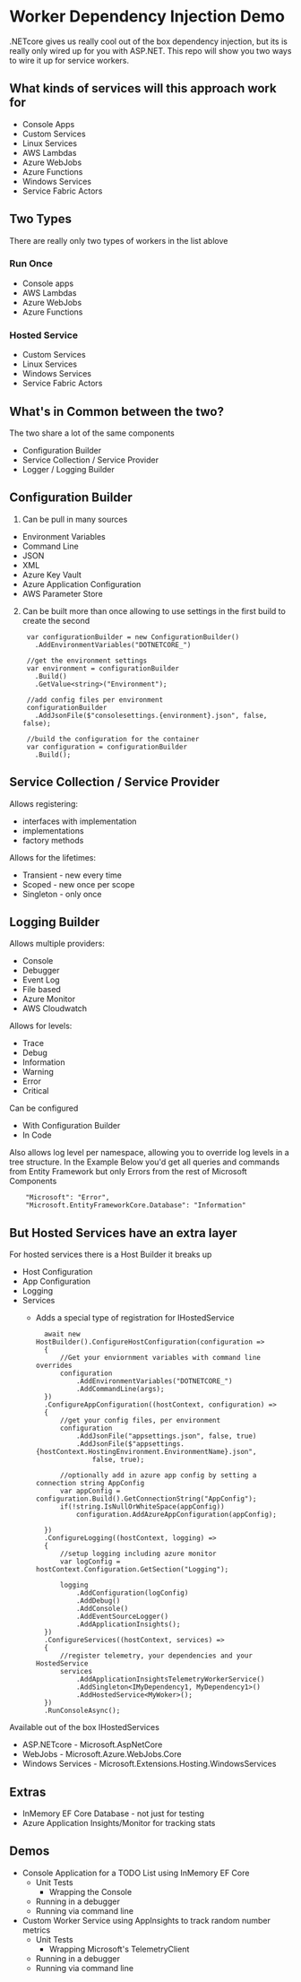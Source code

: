 # Worker Dependency Injection Demo

.NETcore gives us really cool out of the box dependency injection, but its is really only wired up for you with ASP.NET.
This repo will show you two ways to wire it up for service workers.

## What kinds of services will this approach work for
- Console Apps
- Custom Services
- Linux Services
- AWS Lambdas
- Azure WebJobs
- Azure Functions
- Windows Services
- Service Fabric Actors

## Two Types
There are really only two types of workers in the list ablove
### Run Once
- Console apps
- AWS Lambdas
- Azure WebJobs
- Azure Functions
### Hosted Service
- Custom Services
- Linux Services
- Windows Services
- Service Fabric Actors
  
## What's in Common between the two?
The two share a lot of the same components
- Configuration Builder
- Service Collection / Service Provider
- Logger / Logging Builder
 
## Configuration Builder
1. Can be pull in many sources
- Environment Variables
- Command Line
- JSON
- XML
- Azure Key Vault
- Azure Application Configuration
- AWS Parameter Store
          
2. Can be built more than once allowing to use settings in the first build to create the second
        
        var configurationBuilder = new ConfigurationBuilder()
          .AddEnvironmentVariables("DOTNETCORE_")
        
        //get the environment settings
        var environment = configurationBuilder
          .Build()
          .GetValue<string>("Environment");
        
        //add config files per environment
        configurationBuilder
          .AddJsonFile($"consolesettings.{environment}.json", false, false);
        
        //build the configuration for the container
        var configuration = configurationBuilder
          .Build();
          
## Service Collection / Service Provider
Allows registering:
- interfaces with implementation 
- implementations
- factory methods

Allows for the lifetimes:
- Transient - new every time
- Scoped - new once per scope
- Singleton - only once

## Logging Builder
Allows multiple providers:
- Console
- Debugger
- Event Log
- File based
- Azure Monitor
- AWS Cloudwatch

Allows for levels:
- Trace
- Debug
- Information
- Warning
- Error
- Critical

Can be configured
- With Configuration Builder
- In Code

Also allows log level per namespace, allowing you to override log levels in a tree structure.  In the Example Below you'd get all queries and commands from Entity Framework but only Errors from the rest of Microsoft Components
        
        "Microsoft": "Error",
        "Microsoft.EntityFrameworkCore.Database": "Information"


## But Hosted Services have an extra layer
For hosted services there is a Host Builder it breaks up 

- Host Configuration
- App Configuration
- Logging
- Services
    - Adds a special type of registration for IHostedService
    
            await new HostBuilder().ConfigureHostConfiguration(configuration =>
            {
                //Get your enviornment variables with command line overrides
                configuration
                    .AddEnvironmentVariables("DOTNETCORE_")
                    .AddCommandLine(args);
            })
            .ConfigureAppConfiguration((hostContext, configuration) =>
            {
                //get your config files, per environment
                configuration
                    .AddJsonFile("appsettings.json", false, true)
                    .AddJsonFile($"appsettings.{hostContext.HostingEnvironment.EnvironmentName}.json",
                        false, true);
                
                //optionally add in azure app config by setting a connection string AppConfig
                var appConfig = configuration.Build().GetConnectionString("AppConfig");
                if(!string.IsNullOrWhiteSpace(appConfig))
                    configuration.AddAzureAppConfiguration(appConfig);
    
            })
            .ConfigureLogging((hostContext, logging) =>
            {
                //setup logging including azure monitor
                var logConfig = hostContext.Configuration.GetSection("Logging");
    
                logging
                    .AddConfiguration(logConfig)
                    .AddDebug()
                    .AddConsole()
                    .AddEventSourceLogger()
                    .AddApplicationInsights();
            })
            .ConfigureServices((hostContext, services) =>
            {
                //register telemetry, your dependencies and your HostedService
                services
                    .AddApplicationInsightsTelemetryWorkerService()
                    .AddSingleton<IMyDependency1, MyDependency1>()
                    .AddHostedService<MyWoker>();
            })
            .RunConsoleAsync();
    
 Available out of the box IHostedServices
 - ASP.NETcore - Microsoft.AspNetCore
 - WebJobs - Microsoft.Azure.WebJobs.Core
 - Windows Services - Microsoft.Extensions.Hosting.WindowsServices
 
 ## Extras 
 - InMemory EF Core Database - not just for testing
 - Azure Application Insights/Monitor for tracking stats
 
 ## Demos
- Console Application for a TODO List using InMemory EF Core
    - Unit Tests 
        - Wrapping the Console
    - Running in a debugger
    - Running via command line
- Custom Worker Service using AppInsights to track random number metrics
    - Unit Tests 
        - Wrapping Microsoft's TelemetryClient
    - Running in a debugger
    - Running via command line
 
 
 